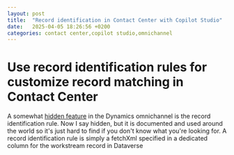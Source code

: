 ```yaml
---
layout: post
title:  "Record identification in Contact Center with Copilot Studio"
date:   2025-04-05 18:26:56 +0200
categories: contact center,copilot studio,omnichannel
---
```


# Use record identification rules for customize record matching in Contact Center

A somewhat [hidden feature](https://learn.microsoft.com/en-us/dynamics365/contact-center/extend/enable-fields-identify-customers) in the Dynamics omnichannel is the record identification rule. Now I say hidden, but it is documented and used around the world so it's just hard to find if you don't know what you're looking for.
A record identification rule is simply a fetchXml specified in a dedicated column for the workstream record in Dataverse
